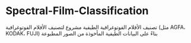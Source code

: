 # Spectral-Film-Classification
تصنيف الأفلام الفوتوغرافية الطيفية  مشروع لتصنيف الأفلام الفوتوغرافية (مثل AGFA، KODAK، FUJI) بناءً على البيانات الطيفية المأخوذة من الصور المطبوعة
